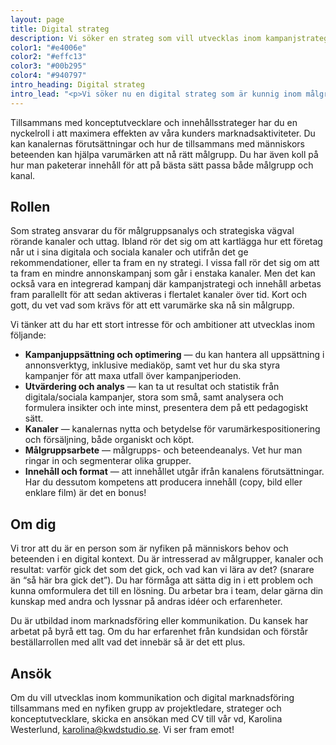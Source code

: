 ```yaml
---
layout: page
title: Digital strateg
description: Vi söker en strateg som vill utvecklas inom kampanjstrategi, målgruppsanalys, uppföljning och analys. Allt för att nå nya insikter om hur träffar rätt och får effekt.
color1: "#e4006e"
color2: "#effc13"
color3: "#00b295"
color4: "#940797"
intro_heading: Digital strateg
intro_lead: "<p>Vi söker nu en digital strateg som är kunnig inom målgruppsanalys, har koll på digitala kanalers möjligheter och begränsningar, och vet vad som krävs för att för att nå fram till en specifik målgrupp.</p>"
---
```

Tillsammans med konceptutvecklare och innehållsstrateger har du en nyckelroll i att maximera effekten av våra kunders marknadsaktiviteter. Du kan kanalernas förutsättningar och hur de tillsammans med människors beteenden kan hjälpa varumärken att nå rätt målgrupp. Du har även koll på hur man paketerar innehåll för att på bästa sätt passa både målgrupp och kanal. 

## Rollen

Som strateg ansvarar du för målgruppsanalys och strategiska vägval rörande kanaler och uttag. Ibland rör det sig om att kartlägga hur ett företag når ut i sina digitala och sociala kanaler och utifrån det ge rekommendationer, eller ta fram en ny strategi. I vissa fall rör det sig om att ta fram en mindre annonskampanj som går i enstaka kanaler. Men det kan också vara en integrerad kampanj där kampanjstrategi och innehåll arbetas fram parallellt för att sedan aktiveras i flertalet kanaler över tid. Kort och gott, du vet vad som krävs för att ett varumärke ska nå sin målgrupp.

Vi tänker att du har ett stort intresse för och ambitioner att utvecklas inom följande:

- **Kampanjuppsättning och optimering** — du kan hantera all uppsättning i annonsverktyg, inklusive mediaköp, samt vet hur du ska styra kampanjer för att maxa utfall över kampanjperioden.
- **Utvärdering och analys** — kan ta ut resultat och statistik från digitala/sociala kampanjer, stora som små, samt analysera och formulera insikter och inte minst, presentera dem på ett pedagogiskt sätt.
- **Kanaler** — kanalernas nytta och betydelse för varumärkespositionering och försäljning, både organiskt och köpt.
- **Målgruppsarbete** — målgrupps- och beteendeanalys. Vet hur man ringar in och segmenterar olika grupper.
- **Innehåll och format** — att innehållet utgår ifrån kanalens förutsättningar. Har du dessutom kompetens att producera innehåll (copy, bild eller enklare film) är det en bonus!

## Om dig

Vi tror att du är en person som är nyfiken på människors behov och beteenden i en digital kontext. Du är intresserad av målgrupper, kanaler och resultat: varför gick det som det gick, och vad kan vi lära av det? (snarare än “så här bra gick det”). Du har förmåga att sätta dig in i ett problem och kunna omformulera det till en lösning. Du arbetar bra i team, delar gärna din kunskap med andra och lyssnar på andras idéer och erfarenheter. 

Du är utbildad inom marknadsföring eller kommunikation. Du kansek har arbetat på byrå ett tag. Om du har erfarenhet från kundsidan och förstår beställarrollen med allt vad det innebär så är det ett plus.

## Ansök

Om du vill utvecklas inom kommunikation och digital marknadsföring tillsammans med en nyfiken grupp av projektledare, strateger och konceptutvecklare, skicka en ansökan med CV till vår vd, Karolina Westerlund, [karolina@kwdstudio.se](mailto:karolina@kwdstudio.se). Vi ser fram emot! 

